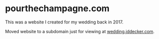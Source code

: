 # pourthechampagne.com

This was a website I created for my wedding back in 2017.

Moved website to a subdomain just for viewing at [wedding.jddecker.com](https://wedding.jddecker.com).
